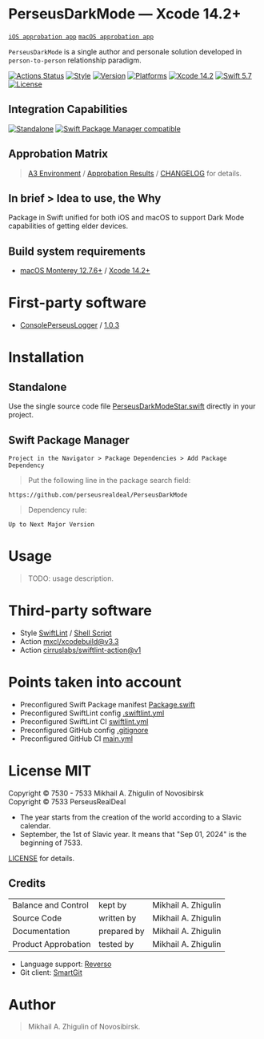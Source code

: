 # PerseusDarkMode — Xcode 14.2+

[`iOS approbation app`](https://github.com/perseusrealdeal/iOS.DarkMode.Discovery) [`macOS approbation app`](https://github.com/perseusrealdeal/macOS.DarkMode.Discovery)

`PerseusDarkMode` is a single author and personale solution developed in `person-to-person` relationship paradigm.

[![Actions Status](https://github.com/perseusrealdeal/PerseusDarkMode/actions/workflows/main.yml/badge.svg)](https://github.com/perseusrealdeal/PerseusDarkMode/actions/workflows/main.yml)
[![Style](https://github.com/perseusrealdeal/PerseusDarkMode/actions/workflows/swiftlint.yml/badge.svg)](https://github.com/perseusrealdeal/PerseusDarkMode/actions/workflows/swiftlint.yml)
[![Version](https://img.shields.io/badge/Version-2.0.0-green.svg)](/CHANGELOG.md)
[![Platforms](https://img.shields.io/badge/Platforms-macOS%2010.13+_|_iOS%2011.0+-orange.svg)](https://en.wikipedia.org/wiki/List_of_Apple_products)
[![Xcode 14.2](https://img.shields.io/badge/Xcode-14.2+-red.svg)](https://en.wikipedia.org/wiki/Xcode)
[![Swift 5.7](https://img.shields.io/badge/Swift-5.7-red.svg)](https://www.swift.org)
[![License](http://img.shields.io/:License-MIT-blue.svg)](/LICENSE)

## Integration Capabilities

[![Standalone](https://img.shields.io/badge/Standalone-available-informational.svg)](/PerseusDarkModeStar.swift)
[![Swift Package Manager compatible](https://img.shields.io/badge/Swift%20Package%20Manager-compatible-4BC51D.svg)](/Package.swift)

## Approbation Matrix

> [A3 Environment](https://docs.google.com/document/d/1K2jOeIknKRRpTEEIPKhxO2H_1eBTof5uTXxyOm5g6nQ/edit?usp=sharing) / [Approbation Results](/APPROBATION.md) / [CHANGELOG](/CHANGELOG.md) for details.

## In brief > Idea to use, the Why

Package in Swift unified for both iOS and macOS to support Dark Mode capabilities of getting elder devices.

## Build system requirements

- [macOS Monterey 12.7.6+](https://apps.apple.com/by/app/macos-monterey/id1576738294) / [Xcode 14.2+](https://developer.apple.com/services-account/download?path=/Developer_Tools/Xcode_14.2/Xcode_14.2.xip)

# First-party software

- [ConsolePerseusLogger](https://github.com/perseusrealdeal/ConsolePerseusLogger) / [1.0.3](https://github.com/perseusrealdeal/ConsolePerseusLogger/releases/tag/1.0.3)

# Installation

## Standalone

Use the single source code file [PerseusDarkModeStar.swift](https://github.com/perseusrealdeal/PerseusDarkMode/blob/b772b406c744be641fee55c7033b42e7991123f3/PerseusDarkModeStar.swift) directly in your project.

## Swift Package Manager

`Project in the Navigator > Package Dependencies > Add Package Dependency`

> Put the following line in the package search field:

`https://github.com/perseusrealdeal/PerseusDarkMode`

> Dependency rule: 

`Up to Next Major Version`

# Usage

> TODO: usage description.

# Third-party software

- Style [SwiftLint](https://github.com/realm/SwiftLint) / [Shell Script](/SucceedsPostAction.sh)
- Action [mxcl/xcodebuild@v3.3](https://github.com/mxcl/xcodebuild/releases/tag/v3.3.0)
- Action [cirruslabs/swiftlint-action@v1](https://github.com/cirruslabs/swiftlint-action/releases/tag/v1.0.0)

# Points taken into account

- Preconfigured Swift Package manifest [Package.swift](/Package.swift)
- Preconfigured SwiftLint config [.swiftlint.yml](/.swiftlint.yml)
- Preconfigured SwiftLint CI [swiftlint.yml](/.github/workflows/swiftlint.yml)
- Preconfigured GitHub config [.gitignore](/.gitignore)
- Preconfigured GitHub CI [main.yml](/.github/workflows/main.yml)

# License MIT

Copyright © 7530 - 7533 Mikhail A. Zhigulin of Novosibirsk<br/>
Copyright © 7533 PerseusRealDeal

- The year starts from the creation of the world according to a Slavic calendar.
- September, the 1st of Slavic year. It means that "Sep 01, 2024" is the beginning of 7533.

[LICENSE](/LICENSE) for details.

## Credits

<table>
<tr>
    <td>Balance and Control</td>
    <td>kept by</td>
    <td>Mikhail A. Zhigulin</td>
</tr>
<tr>
    <td>Source Code</td>
    <td>written by</td>
    <td>Mikhail A. Zhigulin</td>
</tr>
<tr>
    <td>Documentation</td>
    <td>prepared by</td>
    <td>Mikhail A. Zhigulin</td>
</tr>
<tr>
    <td>Product Approbation</td>
    <td>tested by</td>
    <td>Mikhail A. Zhigulin</td>
</tr>
</table>

- Language support: [Reverso](https://www.reverso.net/)
- Git client: [SmartGit](https://syntevo.com/)

# Author

> Mikhail A. Zhigulin of Novosibirsk.
